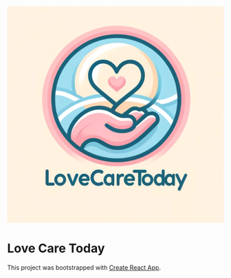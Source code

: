 ![Alt text](./src/assets/lovecaretodayLogo.png)

# Love Care Today

This project was bootstrapped with [Create React App](https://github.com/facebook/create-react-app).
